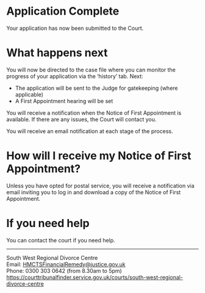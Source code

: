 # Application Complete
Your application has now been submitted to the Court.

# What happens next
You will now be directed to the case file where you can monitor the progress of your application via the ‘history’ tab. Next:
* The application will be sent to the Judge for gatekeeping (where applicable)
* A First Appointment hearing will be set

You will receive a notification when the Notice of First Appointment is available. If there are any issues, the Court will contact you.

You will receive an email notification at each stage of the process.

# How will I receive my Notice of First Appointment?
Unless you have opted for postal service, you will receive a notification via email inviting you to log in and download a copy of the Notice of First Appointment.  

# If you need help 
You can contact the court if you need help. 
************************************************************
South West Regional Divorce Centre
<br/>Email: HMCTSFinancialRemedy@justice.gov.uk
<br/>Phone: 0300 303 0642 (from 8.30am to 5pm)
<br/>https://courttribunalfinder.service.gov.uk/courts/south-west-regional-divorce-centre